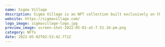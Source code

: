 ```yaml
---
name: Sigma Village
description: Sigma Village is an NFT collection built exclusively on the Ergo blockchain!
website: https://sigmavillage.com/
logo_image: sigmavillage-logo.jpg
preview_image: screen-shot-2022-05-01-at-7.51.16-pm.png
category: NFTs
date: 2022-05-02T02:53:42.771Z
---
```

